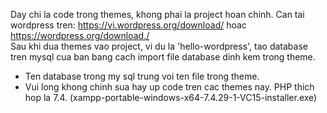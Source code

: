 Day chi la code trong themes, khong phai la project hoan chinh. Can tai wordpress tren: https://vi.wordpress.org/download/ hoac https://wordpress.org/download./  
Sau khi dua themes vao project, vi du la 'hello-wordpress', tao database tren mysql cua ban bang cach import file database dinh kem trong theme. 
* Ten database trong my sql trung voi ten file trong theme.
* Vui long khong chinh sua hay up code tren cac themes nay. PHP thich hop la 7.4.   (xampp-portable-windows-x64-7.4.29-1-VC15-installer.exe)                   
